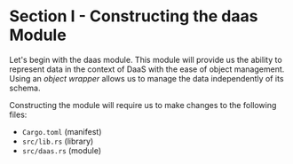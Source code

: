# Section I - Constructing the daas Module

Let's begin with the daas module. This module will provide us the ability to represent data in the context of DaaS with the ease of object management. Using an _object wrapper_ allows us to manage the data independently of its schema.

Constructing the module will require us to make changes to the following files:

* `Cargo.toml` \(manifest\)
* `src/lib.rs` \(library\)
* `src/daas.rs` \(module\)

